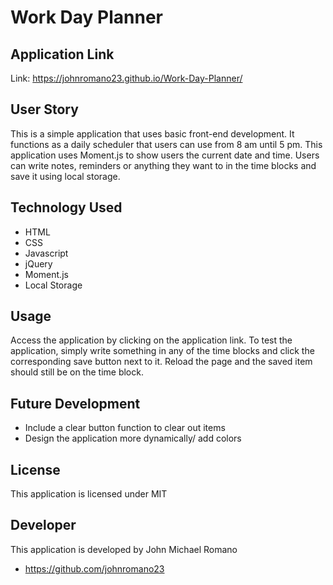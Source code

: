 # Work Day Planner

## Application Link
Link: https://johnromano23.github.io/Work-Day-Planner/

## User Story
This is a simple application that uses basic front-end development. It functions as a daily scheduler that users can use from 8 am until 5 pm. This application uses Moment.js to show users the current date and time. Users can write notes, reminders or anything they want to in the time blocks and save it using local storage. 

## Technology Used
* HTML
* CSS
* Javascript
* jQuery
* Moment.js
* Local Storage

## Usage
Access the application by clicking on the application link. To test the application, simply write something in any of the time blocks and click the corresponding save button next  to it. Reload the page and the saved item should still be on the time block. 

## Future Development
* Include a clear button function to clear out items
* Design the application more dynamically/ add colors

## License
This application is licensed under MIT

## Developer
This application is developed by John Michael Romano
* https://github.com/johnromano23
